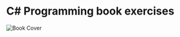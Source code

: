# C# Programming book exercises


![Book Cover](https://www.gleerups.se/gleerups/product/8112/image-thumb__8112__gleerupsProductDetails/40674029-o.webp)

